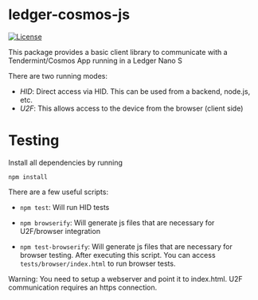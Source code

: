 # ledger-cosmos-js

[![License](https://img.shields.io/badge/License-Apache%202.0-blue.svg)](https://opensource.org/licenses/Apache-2.0)

This package provides a basic client library to communicate with a Tendermint/Cosmos App running in a Ledger Nano S

There are two running modes:

- *HID*: Direct access via HID. This can be used from a backend, node.js, etc.
- *U2F*: This allows access to the device from the browser (client side)

# Testing

Install all dependencies by running

```
npm install
``` 

There are a few useful scripts:

- ```npm test```: Will run HID tests

- ```npm browserify```: Will generate js files that are necessary for U2F/browser integration
 
- ```npm test-browserify```: Will generate js files that are necessary for browser testing. After executing this script. You can access `tests/browser/index.html` to run browser tests. 

Warning: You need to setup a webserver and point it to index.html. U2F communication requires an https connection.
 
